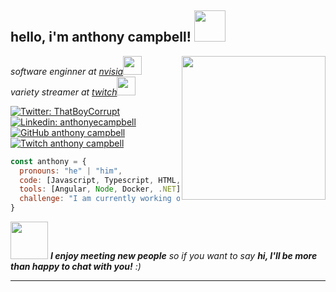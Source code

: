 <h2> hello, i'm anthony campbell! <img src="https://media.giphy.com/media/dSZeGNWkA0pk4/source.gif" width="50"></h2>
<img align='right' src="https://media.giphy.com/media/JR7iS0j2YwfW9mopu3/source.gif" width="230">
<p><em>software enginner at <a href="https://www.nvisia.com/">nvisia</a><img src="https://media.giphy.com/media/lRLzrbhmh5pFf4jOga/source.gif" width="30"></br>variety streamer at <a href="https://www.twitch.tv/thatboycorrupt">twitch</a><img src="https://media.giphy.com/media/jyAfmNvtRHVE47tKHo/source.gif" width="30"> 
</em></p>

[![Twitter: ThatBoyCorrupt](https://img.shields.io/twitter/follow/ThatBoyCorrupt?style=social)](https://twitter.com/ThatBoyCorrupt)
[![Linkedin: anthonyecampbell](https://img.shields.io/badge/-anthonyecampbell-blue?style=flat-square&logo=Linkedin&logoColor=white&link=https://www.linkedin.com/in/anthonyecampbell/)](https://www.linkedin.com/in/anthonyecampbell/)
[![GitHub anthony campbell](https://img.shields.io/github/followers/anthonyecampbell?label=follow&style=social)](https://github.com/anthonyecampbell)
[![Twitch anthony campbell](https://img.shields.io/twitch/status/thatboycorrupt?style=social)](https://twitch.tv/thatboycorrupt)

```javascript
const anthony = {
  pronouns: "he" | "him",
  code: [Javascript, Typescript, HTML, CSS, Swift, Python, C#, Dart],
  tools: [Angular, Node, Docker, .NET],
  challenge: "I am currently working on a cross-platform mobile app."
}
```

<img src="https://media.giphy.com/media/EPffed1dXuDbsK86H9/source.gif" width="60"> <em><b>I enjoy meeting new people</b> so if you want to say <b>hi, I'll be more than happy to chat with you!</b> :)</em>

---
<!--
**anthonyecampbell/anthonyecampbell** is a ✨ _special_ ✨ repository because its `README.md` (this file) appears on your GitHub profile.

Here are some ideas to get you started:

- 🔭 I’m currently working on ...
- 🌱 I’m currently learning ...
- 👯 I’m looking to collaborate on ...
- 🤔 I’m looking for help with ...
- 💬 Ask me about ...
- 📫 How to reach me: ...
- 😄 Pronouns: ...
- ⚡ Fun fact: ...
-->
